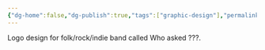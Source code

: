 ```yaml
---
{"dg-home":false,"dg-publish":true,"tags":["graphic-design"],"permalink":"/graphics-design/who-asked/","dgPassFrontmatter":true}
---
```


Logo design for folk/rock/indie band called Who asked ???.